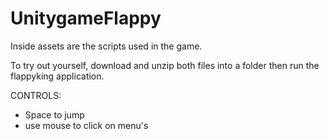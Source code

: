 # UnitygameFlappy
Inside assets are the scripts used in the game.

To try out yourself, download and unzip both files into a folder then run the flappyking application.

CONTROLS:
- Space to jump
- use mouse to click on menu's
